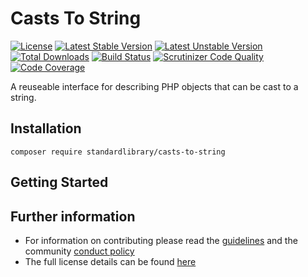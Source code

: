 # Casts To String

[![License](https://poser.pugx.org/standardlibrary/cast-to-string/license)](https://packagist.org/packages/standardlibrary/casts-to-string) [![Latest Stable Version](https://poser.pugx.org/standardlibrary/cast-to-string/v/stable)](https://packagist.org/packages/standardlibrary/cast-to-string) [![Latest Unstable Version](https://poser.pugx.org/standardlibrary/cast-to-string/v/unstable)](https://packagist.org/packages/standardlibrary/cast-to-string) [![Total Downloads](https://poser.pugx.org/standardlibrary/cast-to-string/downloads)](https://packagist.org/packages/standardlibrary/cast-to-string) [![Build Status](https://travis-ci.org/standardlibrary/casts-to-string.svg?branch=master)](https://travis-ci.org/standardlibrary/casts-to-string) [![Scrutinizer Code Quality](https://scrutinizer-ci.com/g/standardlibrary/casts-to-string/badges/quality-score.png?b=master)](https://scrutinizer-ci.com/g/standardlibrary/casts-to-string/?branch=master) [![Code Coverage](https://scrutinizer-ci.com/g/standardlibrary/casts-to-string/badges/coverage.png?b=master)](https://scrutinizer-ci.com/g/standardlibrary/casts-to-string/?branch=master)


A reuseable interface for describing PHP objects that can be cast to a string.

## Installation
```
composer require standardlibrary/casts-to-string
```

## Getting Started


## Further information
* For information on contributing please read the [guidelines](../blob/master/CONSTRIBUTING.md) and the community [conduct policy](../blob/master/CODE_OF_CONDUCT.md)
* The full license details can be found [here](../blob/master/LICENCE)
